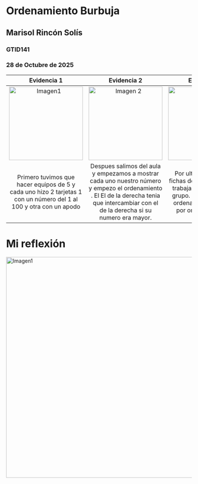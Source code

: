 # Ordenamiento Burbuja
## Marisol Rincón Solís
### GTID141
### 28 de Octubre de 2025

| Evidencia 1 | Evidencia 2 | Evidencia 3 |
| :---: | :---: | :---: |
| <img src="https://github.com/user-attachments/assets/3b2eaa19-0645-4cf0-81a1-3b6bb46c6800" width="200px" alt = "Imagen1 " width="200px" alt="Imagen 1"> | <img src="https://github.com/user-attachments/assets/ae7636be-50b0-49ac-91cb-cd853f35e4ab" width="200px" alt="Imagen 2"> | <img src="https://github.com/user-attachments/assets/72543cd3-dc62-4976-8b03-b252dacdd54e" width="200px" alt="Imagen 3">
| Primero tuvimos que hacer equipos de 5 y cada uno hizo 2 tarjetas 1 con un número del 1 al 100 y otra con un apodo | Despues salimos del aula y empezamos a mostrar cada uno nuestro número y empezo el ordenamiento . El El de la derecha tenia que intercambiar con el de la derecha si su numero era mayor.  | Por ultimo usamos las fichas de nuestro apodo y trabajamos todos como grupo. Al final logramos ordenar nuestra tarjeta por orden alfabetico. |

# Mi reflexión 
 <img src="https://github.com/user-attachments/assets/d934631f-6b13-4160-8f7b-b74635f0b89c" width="600px" alt = "Imagen1 " width="400px" alt="Imagen 1">


